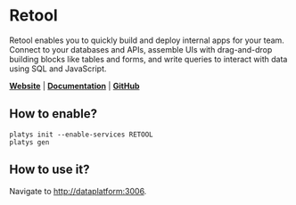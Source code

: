 # Retool

Retool enables you to quickly build and deploy internal apps for your team. Connect to your databases and APIs, assemble UIs with drag-and-drop building blocks like tables and forms, and write queries to interact with data using SQL and JavaScript.

**[Website](https://retool.com/)** | **[Documentation](https://docs.retool.com/docs)** | **[GitHub](https://github.com/tryretool/retool-onpremise)** 

## How to enable?

```
platys init --enable-services RETOOL
platys gen
```

## How to use it?

Navigate to <http://dataplatform:3006>. 